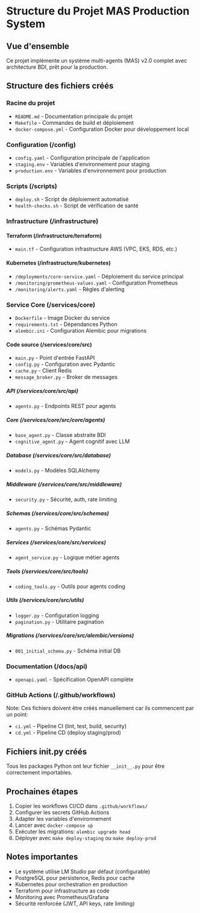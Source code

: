 # Structure du Projet MAS Production System

## Vue d'ensemble
Ce projet implémente un système multi-agents (MAS) v2.0 complet avec architecture BDI, prêt pour la production.

## Structure des fichiers créés

### Racine du projet
- `README.md` - Documentation principale du projet
- `Makefile` - Commandes de build et déploiement
- `docker-compose.yml` - Configuration Docker pour développement local

### Configuration (/config)
- `config.yaml` - Configuration principale de l'application
- `staging.env` - Variables d'environnement pour staging
- `production.env` - Variables d'environnement pour production

### Scripts (/scripts)
- `deploy.sh` - Script de déploiement automatisé
- `health-checks.sh` - Script de vérification de santé

### Infrastructure (/infrastructure)
#### Terraform (/infrastructure/terraform)
- `main.tf` - Configuration infrastructure AWS (VPC, EKS, RDS, etc.)

#### Kubernetes (/infrastructure/kubernetes)
- `/deployments/core-service.yaml` - Déploiement du service principal
- `/monitoring/prometheus-values.yaml` - Configuration Prometheus
- `/monitoring/alerts.yaml` - Règles d'alerting

### Service Core (/services/core)
- `Dockerfile` - Image Docker du service
- `requirements.txt` - Dépendances Python
- `alembic.ini` - Configuration Alembic pour migrations

#### Code source (/services/core/src)
- `main.py` - Point d'entrée FastAPI
- `config.py` - Configuration avec Pydantic
- `cache.py` - Client Redis
- `message_broker.py` - Broker de messages

##### API (/services/core/src/api)
- `agents.py` - Endpoints REST pour agents

##### Core (/services/core/src/core/agents)
- `base_agent.py` - Classe abstraite BDI
- `cognitive_agent.py` - Agent cognitif avec LLM

##### Database (/services/core/src/database)
- `models.py` - Modèles SQLAlchemy

##### Middleware (/services/core/src/middleware)
- `security.py` - Sécurité, auth, rate limiting

##### Schemas (/services/core/src/schemas)
- `agents.py` - Schémas Pydantic

##### Services (/services/core/src/services)
- `agent_service.py` - Logique métier agents

##### Tools (/services/core/src/tools)
- `coding_tools.py` - Outils pour agents coding

##### Utils (/services/core/src/utils)
- `logger.py` - Configuration logging
- `pagination.py` - Utilitaire pagination

##### Migrations (/services/core/src/alembic/versions)
- `001_initial_schema.py` - Schéma initial DB

### Documentation (/docs/api)
- `openapi.yaml` - Spécification OpenAPI complète

### GitHub Actions (/.github/workflows)
Note: Ces fichiers doivent être créés manuellement car ils commencent par un point:
- `ci.yml` - Pipeline CI (lint, test, build, security)
- `cd.yml` - Pipeline CD (deploy staging/prod)

## Fichiers __init__.py créés
Tous les packages Python ont leur fichier `__init__.py` pour être correctement importables.

## Prochaines étapes
1. Copier les workflows CI/CD dans `.github/workflows/`
2. Configurer les secrets GitHub Actions
3. Adapter les variables d'environnement
4. Lancer avec `docker-compose up`
5. Exécuter les migrations: `alembic upgrade head`
6. Déployer avec `make deploy-staging` ou `make deploy-prod`

## Notes importantes
- Le système utilise LM Studio par défaut (configurable)
- PostgreSQL pour persistence, Redis pour cache
- Kubernetes pour orchestration en production
- Terraform pour infrastructure as code
- Monitoring avec Prometheus/Grafana
- Sécurité renforcée (JWT, API keys, rate limiting)